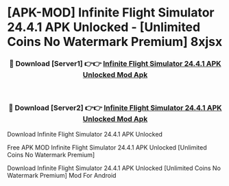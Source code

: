 # [APK-MOD] Infinite Flight Simulator 24.4.1 APK Unlocked - [Unlimited Coins No Watermark Premium] 8xjsx



<div align="center">
<h3>🔴 Download [Server1] 👉👉 <a href="https://momento.my/?title=Infinite_Flight_Simulator_24.4.1_APK_Unlocked">Infinite Flight Simulator 24.4.1 APK Unlocked Mod Apk</a></h3><br>

<h3>🔴 Download [Server2] 👉👉 <a href="https://momento.my/?title=Infinite_Flight_Simulator_24.4.1_APK_Unlocked">Infinite Flight Simulator 24.4.1 APK Unlocked Mod Apk</a></h3>
</div>



Download Infinite Flight Simulator 24.4.1 APK Unlocked 

Free APK MOD Infinite Flight Simulator 24.4.1 APK Unlocked [Unlimited Coins No Watermark Premium]

Download Infinite Flight Simulator 24.4.1 APK Unlocked [Unlimited Coins No Watermark Premium] Mod For Android
